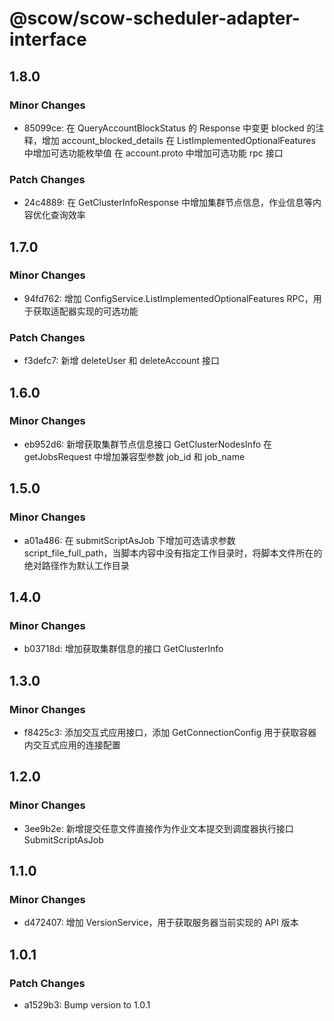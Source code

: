 # @scow/scow-scheduler-adapter-interface

## 1.8.0

### Minor Changes

- 85099ce: 在 QueryAccountBlockStatus 的 Response 中变更 blocked 的注释，增加 account_blocked_details
  在 ListImplementedOptionalFeatures 中增加可选功能枚举值
  在 account.proto 中增加可选功能 rpc 接口

### Patch Changes

- 24c4889: 在 GetClusterInfoResponse 中增加集群节点信息，作业信息等内容优化查询效率

## 1.7.0

### Minor Changes

- 94fd762: 增加 ConfigService.ListImplementedOptionalFeatures RPC，用于获取适配器实现的可选功能

### Patch Changes

- f3defc7: 新增 deleteUser 和 deleteAccount 接口

## 1.6.0

### Minor Changes

- eb952d6: 新增获取集群节点信息接口 GetClusterNodesInfo
  在 getJobsRequest 中增加兼容型参数 job_id 和 job_name

## 1.5.0

### Minor Changes

- a01a486: 在 submitScriptAsJob 下增加可选请求参数 script_file_full_path，当脚本内容中没有指定工作目录时，将脚本文件所在的绝对路径作为默认工作目录

## 1.4.0

### Minor Changes

- b03718d: 增加获取集群信息的接口 GetClusterInfo

## 1.3.0

### Minor Changes

- f8425c3: 添加交互式应用接口，添加 GetConnectionConfig 用于获取容器内交互式应用的连接配置

## 1.2.0

### Minor Changes

- 3ee9b2e: 新增提交任意文件直接作为作业文本提交到调度器执行接口 SubmitScriptAsJob

## 1.1.0

### Minor Changes

- d472407: 增加 VersionService，用于获取服务器当前实现的 API 版本

## 1.0.1

### Patch Changes

- a1529b3: Bump version to 1.0.1
